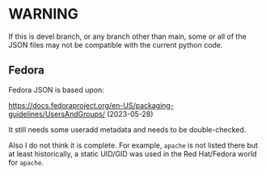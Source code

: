 WARNING
=======

If this is devel branch, or any branch other than main, some or all
of the JSON files may not be compatible with the current python code.

Fedora
------

Fedora JSON is based upon:

https://docs.fedoraproject.org/en-US/packaging-guidelines/UsersAndGroups/
(2023-05-28)

It still needs some useradd metadata and needs to be double-checked.

Also I do not think it is complete. For example, `apache` is not listed
there but at least historically, a static UID/GID was used in the
Red Hat/Fedora world for `apache`. 
